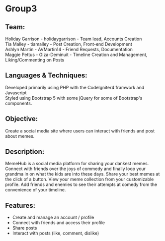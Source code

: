 # Group3

## Team:
Holiday Garrison - holidaygarrison - Team lead, Accounts Creation<br>
Tia Malley - tiamalley - Post Creation, Front-end Development<br>
Ashlyn Martin - AVMartin14 - Friend Requests, Documentation<br>
Maggie Pettus - Giza-Deminuit - Timeline Creation and Management, Liking/Commenting on Posts


## Languages & Techniques:
Developed primarily using PHP with the CodeIgniter4 framwork and Javascript<br>
Styled using Bootstrap 5 with some jQuery for some of Bootstrap's components.


## Objective:
Create a social media site where users can interact with friends and post about memes.


## Description:
MemeHub is a social media platform for sharing your dankest memes. Connect with friends over the joys of commedy and finally loop your grandma in on what the kids are into these days. Share your best memes at the click of a button. View your meme collection from your customizable profile. Add friends and enemies to see their attempts at comedy from the convenience of your timeline.


## Features:
 * Create and manage an account / profile
 * Connect with friends and access their profile
 * Share posts
 * Interact with posts (like, comment, dislike)

